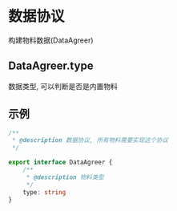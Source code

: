 # 数据协议

构建物料数据(DataAgreer)

## DataAgreer.type

数据类型, 可以判断是否是内置物料

<!-- ## DataAgreer.renderer?

渲染器, 当物料是外置的时候, 需要渲染器, 不传递则会使用内置渲染器 -->

## 示例

```ts
/**
 * @description 数据协议, 所有物料需要实现这个协议
 */

export interface DataAgreer {
	/**
	 * @description 物料类型
	 */
	type: string
}
```
